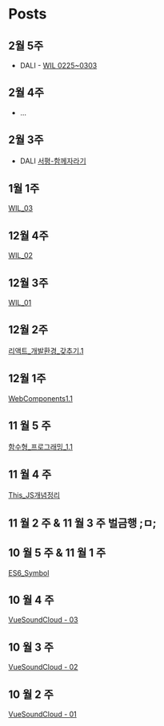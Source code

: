 # Posts

## 2월 5주  

- DALI - [WIL 0225~0303](https://medium.com/@lyhy0310/wil-0225-03-03-4c30aadd437e)
## 2월 4주  

- ...

## 2월 3주  

- DALI [서평-함께자라기](https://medium.com/@lyhy0310/%ED%95%A8%EA%BB%98-%EC%9E%90%EB%9D%BC%EA%B8%B0-52da8d3da56d)

## 1월 1주  

[WIL_03](https://medium.com/@lyhy0310/wil-03-b24ec6bdfad6)

## 12월 4주 

[WIL_02](https://medium.com/@lyhy0310/wil-02-3858a0a39e42)

## 12월 3주 

[WIL_01](https://medium.com/@lyhy0310/wil-01-aa99a95ca7d)

## 12월 2주 

[리액트_개발환경_갖추기.1](https://medium.com/@lyhy0310/react-dev-setting-v-1-fc0f7882ecd4)

## 12월 1주 

[WebComponents1.1](https://medium.com/@lyhy0310/web-components-01-78d769063ada)

## 11 월 5 주 

[함수형_프로그래밍_1.1](https://medium.com/@lyhy0310/%ED%95%A8%EC%88%98%ED%98%95-%ED%94%84%EB%A1%9C%EA%B7%B8%EB%9E%98%EB%B0%8D-01-01-b078d858eac5)

## 11 월 4 주 

[This_JS개념정리](https://medium.com/@lyhy0310/js-%EA%B0%9C%EB%85%90-%EC%A0%95%EB%A6%AC%ED%95%98%EA%B8%B0-01-this-%ED%8E%B8-9b05663a5aff)

## 11 월 2 주 & 11 월 3 주  벌금행 ;ㅁ;


## 10 월 5 주 & 11 월 1 주

[ES6_Symbol](https://medium.com/@lyhy0310/js-keywords-01-symbol-d4de06823491)

## 10 월 4 주

[VueSoundCloud - 03](https://medium.com/@lyhy0310/soundcloud-copy%ED%95%98%EB%A9%B0-vue-%EC%9D%B5%ED%9E%88%EA%B8%B0-03-b06636b5c3a4)

## 10 월 3 주

[VueSoundCloud - 02](https://medium.com/@lyhy0310/soundcloud-copy%ED%95%98%EB%A9%B0-vue-%EC%9D%B5%ED%9E%88%EA%B8%B0-02-90635c8805e1)

## 10 월 2 주

[VueSoundCloud - 01](https://medium.com/@lyhy0310/vue-soundcloud-copy%ED%95%98%EB%A9%B0-vue-%EC%9D%B5%ED%9E%88%EA%B8%B0-01-2cb790513e56)
